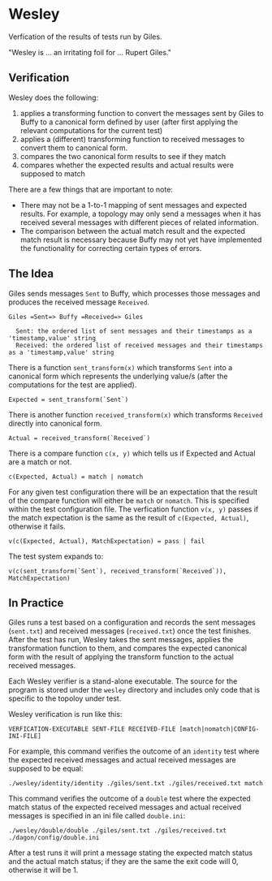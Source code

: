 # Wesley

Verfication of the results of tests run by Giles.

"Wesley is ... an irritating foil for ... Rupert Giles."

## Verification

Wesley does the following:
1. applies a transforming function to convert the messages sent by Giles to
   Buffy to a canonical form defined by user (after first applying the relevant
   computations for the current test)
2. applies a (different) transforming function to received messages to convert
   them to canonical form.
3. compares the two canonical form results to see if they match
4. compares whether the expected results and actual results were
   supposed to match

There are a few things that are important to note:
* There may not be a 1-to-1 mapping of sent messages and expected
  results. For example, a topology may only send a messages when it
  has received several messages with different pieces of related
  information.
* The comparison between the actual match result and the expected
  match result is necessary because Buffy may not yet have implemented
  the functionality for correcting certain types of errors.

## The Idea

Giles sends messages `Sent` to Buffy, which processes those messages and
produces the received message `Received`.

```
Giles =Sent=> Buffy =Received=> Giles

  Sent: the ordered list of sent messages and their timestamps as a 'timestamp,value' string
  Received: the ordered list of received messages and their timestamps as a 'timestamp,value' string
```

There is a function `sent_transform(x)` which transforms `Sent` into a canonical form which
represents the underlying value/s (after the computations for the test are applied).

```
Expected = sent_transform(`Sent`)
```

There is another function `received_transform(x)` which transforms `Received` directly into canonical form.

```
Actual = received_transform(`Received`)
```

There is a compare function `c(x, y)` which tells us if Expected and Actual are a match or not.

```
c(Expected, Actual) = match | nomatch
```

For any given test configuration there will be an expectation that the
result of the compare function will either be `match` or
`nomatch`. This is specified within the test configuration file. The
verfication function `v(x, y)` passes if the match expectation is the
same as the result of `c(Expected, Actual)`, otherwise it fails.

```
v(c(Expected, Actual), MatchExpectation) = pass | fail
```

The test system expands to:

```
v(c(sent_transform(`Sent`), received_transform(`Received`)), MatchExpectation)
```

## In Practice

Giles runs a test based on a configuration and records the sent messages 
(`sent.txt`) and received messages (`received.txt`) once the test finishes.
After the test has run, Wesley takes the sent messages, applies the
transformation function to them, and compares the expected canonical form 
with the result of applying the transform function to the actual received 
messages.

Each Wesley verifier is a stand-alone executable. The source for the
program is stored under the `wesley` directory and includes only code
that is specific to the topoloy under test.

Wesley verification is run like this:

```VERFICATION-EXECUTABLE SENT-FILE RECEIVED-FILE [match|nomatch|CONFIG-INI-FILE]```

For example, this command verifies the outcome of an `identity` test
where the expected received messages and actual received messages are
supposed to be equal:

```./wesley/identity/identity ./giles/sent.txt ./giles/received.txt match```

This command verifies the outcome of a `double` test where the
expected match status of the expected received messages and actual
received messages is specified in an ini file called `double.ini`:

```./wesley/double/double ./giles/sent.txt ./giles/received.txt ./dagon/config/double.ini```

After a test runs it will print a message stating the expected match
status and the actual match status; if they are the same the exit code
will 0, otherwise it will be 1.
